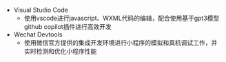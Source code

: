 - Visual Studio Code
	- 使用vscode进行javascript、WXML代码的编辑，配合使用基于gpt3模型github copilot插件进行高效开发
- Wechat Devtools
	- 使用微信官方提供的集成开发环境进行小程序的模拟和真机调试工作，并实时检测和优化小程序性能